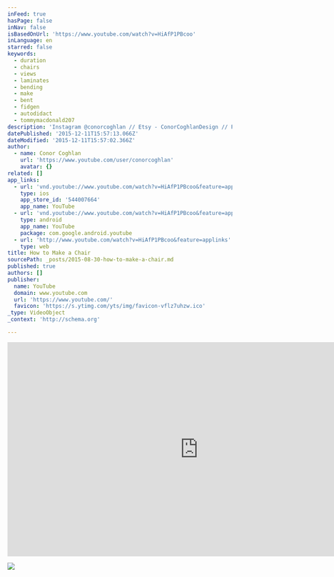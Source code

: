 ```yaml
---
inFeed: true
hasPage: false
inNav: false
isBasedOnUrl: 'https://www.youtube.com/watch?v=HiAfP1PBcoo'
inLanguage: en
starred: false
keywords:
  - duration
  - chairs
  - views
  - laminates
  - bending
  - make
  - bent
  - fidgen
  - autodidact
  - tommymacdonald207
description: 'Instagram @conorcoghlan // Etsy - ConorCoghlanDesign // Pinterest - conorkcoghlan The bow spring chair was designed and fabricated as part of a furniture making workshop at Harvard and MIT. I was interested in how the arms and legs of the chair could work in unison as a type of double bow spring structure - becoming extremely strong under direct loading, yet flexible and responsive to the shifting load of the user.'
datePublished: '2015-12-11T15:57:13.066Z'
dateModified: '2015-12-11T15:57:02.366Z'
author:
  - name: Conor Coghlan
    url: 'https://www.youtube.com/user/conorcoghlan'
    avatar: {}
related: []
app_links:
  - url: 'vnd.youtube://www.youtube.com/watch?v=HiAfP1PBcoo&feature=applinks'
    type: ios
    app_store_id: '544007664'
    app_name: YouTube
  - url: 'vnd.youtube://www.youtube.com/watch?v=HiAfP1PBcoo&feature=applinks'
    type: android
    app_name: YouTube
    package: com.google.android.youtube
  - url: 'http://www.youtube.com/watch?v=HiAfP1PBcoo&feature=applinks'
    type: web
title: How to Make a Chair
sourcePath: _posts/2015-08-30-how-to-make-a-chair.md
published: true
authors: []
publisher:
  name: YouTube
  domain: www.youtube.com
  url: 'https://www.youtube.com/'
  favicon: 'https://s.ytimg.com/yts/img/favicon-vflz7uhzw.ico'
_type: VideoObject
_context: 'http://schema.org'

---
```

<iframe src="https://cdn.embedly.com/widgets/media.html?src=https%3A%2F%2Fwww.youtube.com%2Fembed%2FHiAfP1PBcoo%3Ffeature%3Doembed&amp;url=https%3A%2F%2Fwww.youtube.com%2Fwatch%3Fv%3DHiAfP1PBcoo&amp;image=https%3A%2F%2Fi.ytimg.com%2Fvi%2FHiAfP1PBcoo%2Fhqdefault.jpg&amp;key=b7d04c9b404c499eba89ee7072e1c4f7&amp;type=text%2Fhtml&amp;schema=youtube" width="854" height="480" scrolling="no" frameborder="0" allowfullscreen="allowfullscreen" style=""></iframe>

![](https://the-grid-user-content.s3-us-west-2.amazonaws.com/913c1e37-3666-4c03-8991-abe28c0e2ca3.jpg)